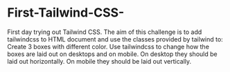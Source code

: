 # First-Tailwind-CSS-
First day trying out Tailwind CSS.
The aim of this challenge is to add tailwindcss to HTML document and use the classes provided by tailwind to:
Create 3 boxes with different color.
Use tailwindcss to change how the boxes are laid out on desktops and on mobile.
On desktop they should be laid out horizontally.
On mobile they should be laid out vertically.
